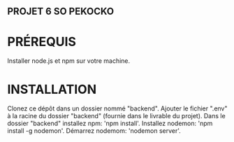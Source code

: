 ## PROJET 6 SO PEKOCKO

# PRÉREQUIS

Installer node.js et npm sur votre machine.

# INSTALLATION

Clonez ce dépôt dans un dossier nommé "backend".
Ajouter le fichier ".env" à la racine du dossier "backend" (fournie dans le livrable du projet).
Dans le dossier "backend" installez npm: 'npm install'.
Installez nodemon: 'npm install -g nodemon'.
Démarrez nodemom: 'nodemon server'.
